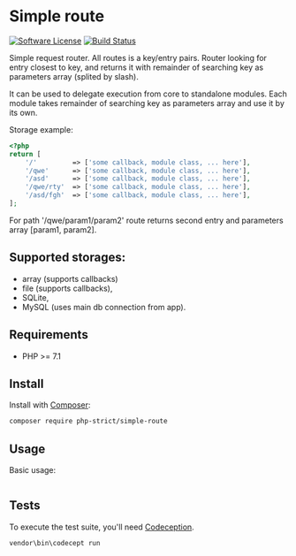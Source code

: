 # Simple route

[![Software License][ico-license]](LICENSE.txt)
[![Build Status][ico-travis]][link-travis]

Simple request router. All routes is a key/entry pairs.
Router looking for entry closest to key, and returns it 
with remainder of searching key as parameters array (splited by slash).

It can be used to delegate execution from core to standalone modules.
Each module takes remainder of searching key as parameters array 
and use it by its own.

Storage example:

```php
<?php
return [
    '/'         => ['some callback, module class, ... here'],
    '/qwe'      => ['some callback, module class, ... here'],
    '/asd'      => ['some callback, module class, ... here'],
    '/qwe/rty'  => ['some callback, module class, ... here'],
    '/asd/fgh'  => ['some callback, module class, ... here'],
];
```

For path '/qwe/param1/param2' route returns second entry and parameters array [param1, param2].

## Supported storages:

*   array (supports callbacks)
*   file (supports callbacks),
*   SQLite,
*   MySQL (uses main db connection from app).

## Requirements

*   PHP >= 7.1

## Install

Install with [Composer](http://getcomposer.org):
    
```bash
composer require php-strict/simple-route
```

## Usage

Basic usage:

```php
```

## Tests

To execute the test suite, you'll need [Codeception](https://codeception.com/).

```bash
vendor\bin\codecept run
```

[ico-license]: https://img.shields.io/badge/license-GPL-brightgreen.svg?style=flat-square
[ico-travis]: https://img.shields.io/travis/php-strict/simple-route/master.svg?style=flat-square
[link-travis]: https://travis-ci.org/php-strict/simple-route
